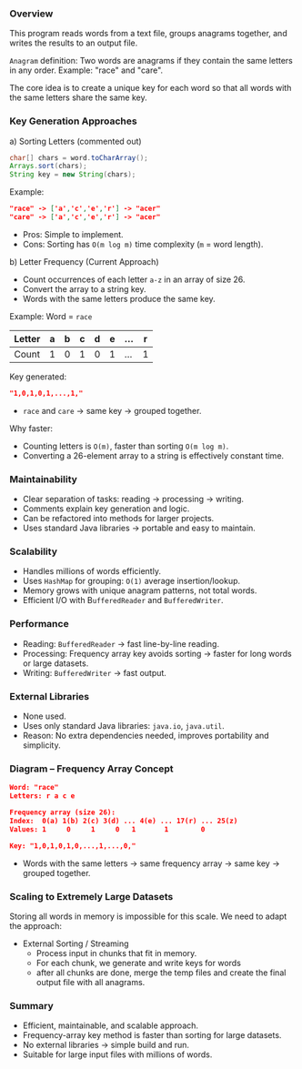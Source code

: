 ### Overview
This program reads words from a text file, groups anagrams together, and writes the results to an output file.

`Anagram` definition: Two words are anagrams if they contain the same letters in any order.
Example: "race" and "care".

The core idea is to create a unique key for each word so that all words with the same letters share the same key.

### Key Generation Approaches

a) Sorting Letters (commented out)

```java
char[] chars = word.toCharArray();
Arrays.sort(chars);
String key = new String(chars);

```
Example:
```json
"race" -> ['a','c','e','r'] -> "acer"
"care" -> ['a','c','e','r'] -> "acer"
```

- Pros: Simple to implement.
- Cons: Sorting has `O(m log m)` time complexity (`m` = word length).

b) Letter Frequency (Current Approach)
- Count occurrences of each letter `a-z` in an array of size 26.
- Convert the array to a string key.
- Words with the same letters produce the same key.

Example:
Word = `race`

| Letter | a | b | c | d | e | … | r |
| ------ | - | - | - | - | - | - | - |
| Count  | 1 | 0 | 1 | 0 | 1 | … | 1 |

Key generated:
```json
"1,0,1,0,1,...,1,"
```
- `race` and `care` → same key → grouped together.

Why faster:
- Counting letters is `O(m)`, faster than sorting `O(m log m)`.
- Converting a 26-element array to a string is effectively constant time.

### Maintainability
- Clear separation of tasks: reading → processing → writing.
- Comments explain key generation and logic.
- Can be refactored into methods for larger projects.
- Uses standard Java libraries → portable and easy to maintain.

### Scalability

- Handles millions of words efficiently.
- Uses `HashMap` for grouping: `O(1)` average insertion/lookup.
- Memory grows with unique anagram patterns, not total words.
- Efficient I/O with B`ufferedReader` and `BufferedWriter`.

### Performance
- Reading: `BufferedReader` → fast line-by-line reading.
- Processing: Frequency array key avoids sorting → faster for long words or large datasets.
- Writing: `BufferedWriter` → fast output.

### External Libraries
- None used.
- Uses only standard Java libraries: `java.io`, `java.util`.
- Reason: No extra dependencies needed, improves portability and simplicity.

### Diagram – Frequency Array Concept
```json
Word: "race"
Letters: r a c e

Frequency array (size 26):
Index:  0(a) 1(b) 2(c) 3(d) ... 4(e) ... 17(r) ... 25(z)
Values: 1     0     1     0   1       1        0

Key: "1,0,1,0,1,0,...,1,...,0,"
```
- Words with the same letters → same frequency array → same key → grouped together.

### Scaling to Extremely Large Datasets
Storing all words in memory is impossible for this scale. We need to adapt the approach:
 - External Sorting / Streaming
   - Process input in chunks that fit in memory.
   - For each chunk, we generate and write keys for words
   - after all chunks are done, merge the temp files and create the final output file with all anagrams.

### Summary
- Efficient, maintainable, and scalable approach.
- Frequency-array key method is faster than sorting for large datasets.
- No external libraries → simple build and run.
- Suitable for large input files with millions of words.

